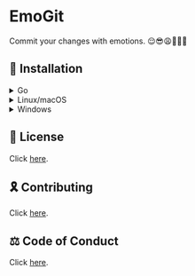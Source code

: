 # EmoGit

Commit your changes with emotions. 😌😎😩🫣😵‍💫

## 🚀 Installation

<details>
<summary>Go</summary>

```go
go install github.com/tr1sm0s1n/emogit@latest
```

</details>

<details>
<summary>Linux/macOS</summary>

```sh
curl -sSfL https://raw.githubusercontent.com/tr1sm0s1n/emogit/main/install.sh | sh -s
```

</details>

<details>
<summary>Windows</summary>

```powershell
irm "https://raw.githubusercontent.com/tr1sm0s1n/emogit/main/win-stall.ps1" | iex
```

</details>

## 📜 License

Click [here](./LICENSE.md).

## 🎗️ Contributing

Click [here](./CONTRIBUTING.md).

## ⚖️ Code of Conduct

Click [here](./CODE_OF_CONDUCT.md).

